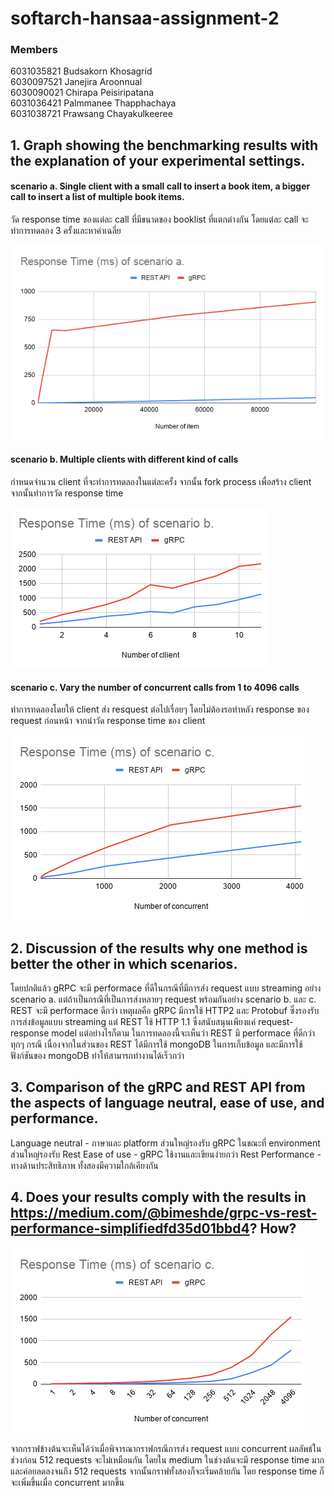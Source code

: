 # softarch-hansaa-assignment-2

### Members

6031035821 Budsakorn Khosagrid  
6030097521 Janejira Aroonnual  
6030090021 Chirapa Peisiripatana  
6031036421 Palmmanee Thapphachaya  
6031038721 Prawsang Chayakulkeeree

## 1. Graph showing the benchmarking results with the explanation of your experimental settings.

#### scenario a. Single client with a small call to insert a book item, a bigger call to insert a list of multiple book items.

วัด response time ของแต่ละ call ที่มีขนาดของ booklist ที่แตกต่างกัน โดยแต่ละ call จะทำการทดลอง 3 ครั้งและหาค่าเฉลี่ย

![Graph](https://github.com/2110521-2563-1-Software-Architecture/softarch-hansaa-assignment-2/blob/master/Image/Response%20Time%20(ms)%20of%20scenario%20a.png?raw=true)

#### scenario b. Multiple clients with different kind of calls

กำหนดจำนวน client ที่จะทำการทดลองในแต่ละครั้ง จากนั้น fork process เพื่อสร้าง client จากนั้นทำการวัด response time

![Graph2](https://github.com/2110521-2563-1-Software-Architecture/softarch-hansaa-assignment-2/blob/master/Image/Response%20Time%20(ms)%20of%20scenario%20b.png?raw=true)

#### scenario c. Vary the number of concurrent calls from 1 to 4096 calls

ทำการทดลองโดยให้ client ส่ง resquest ต่อไปเรื่อยๆ โดยไม่ต้องรอทำหลัง response ของ request ก่อนหน้า จากนำวัด response time ของ client

![Graph3](https://github.com/2110521-2563-1-Software-Architecture/softarch-hansaa-assignment-2/blob/master/Image/Response%20Time%20(ms)%20of%20scenario%20c.png)


## 2. Discussion of the results why one method is better the other in which scenarios. 
โดยปกติแล้ว gRPC จะมี performace ที่ดีในกรณีที่มีการส่ง request แบบ streaming อย่าง scenario a. แต่ถ้าเป็นกรณีที่เป็นการส่งหลายๆ request พร้อมกันอย่าง scenario b. และ c. REST จะมี performace ดีกว่า เหตุผลคือ gRPC มีการใช้ HTTP2 และ Protobuf ซึ่งรองรับการส่งข้อมูลแบบ streaming แต่ REST ใช้ HTTP 1.1 ซึ่งสนับสนุนเพียงแค่ request-response model 
แต่อย่างไรก็ตาม ในการทดลองนี้จะเห็นว่า REST มี performace ที่ดีกว่าทุกๆ กรณี เนื่องจากในส่วนของ REST ได้มีการใช้ mongoDB ในการเก็บข้อมูล และมีการใช้ฟังก์ชันของ mongoDB ทำให้สามารถทำงานได้เร็วกว่า


## 3. Comparison of the gRPC and REST API from the aspects of language neutral, ease of use, and performance.
Language neutral - ภาษาและ platform ส่วนใหญ่รองรับ gRPC ในขณะที่ environment ส่วนใหญ่รองรับ Rest 
Ease of use - gRPC ใช้งานและเขียนง่ายกว่า Rest
Performance - ทางด้านประสิทธิภาพ ทั้งสองมีความใกล้เคียงกัน

## 4. Does your results comply with the results in https://medium.com/@bimeshde/grpc-vs-rest-performance-simplifiedfd35d01bbd4? How?

![Graph4](https://github.com/2110521-2563-1-Software-Architecture/softarch-hansaa-assignment-2/blob/master/Image/Response%20Time%20(ms)%20of%20scenario%20c%20(log).png)

จากกราฟข้างต้นจะเห็นได้ว่าเมื่อพิจารณากราฟกรณีการส่ง request แบบ concurrent ผลลัพธ์ในช่วงก่อน 512 requests จะไม่เหมือนกัน โดยใน medium ในช่วงต้นจะมี response time มาก และค่อยลดลงจนถึง 512 requests จากนั้นกราฟทั้งสองก็จะเริ่มคล้ายกัน โดย response time ก็จะเพิ่มขึ้นเมื่อ concurrent มากขึ้น  
